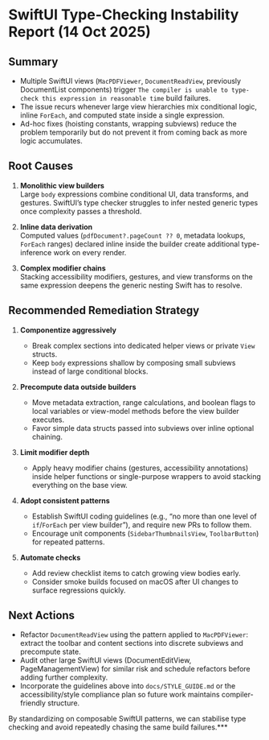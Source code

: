 # SwiftUI Type-Checking Instability Report (14 Oct 2025)

## Summary
- Multiple SwiftUI views (`MacPDFViewer`, `DocumentReadView`, previously DocumentList components) trigger `The compiler is unable to type-check this expression in reasonable time` build failures.
- The issue recurs whenever large view hierarchies mix conditional logic, inline `ForEach`, and computed state inside a single expression.
- Ad-hoc fixes (hoisting constants, wrapping subviews) reduce the problem temporarily but do not prevent it from coming back as more logic accumulates.

## Root Causes
1. **Monolithic view builders**  
   Large `body` expressions combine conditional UI, data transforms, and gestures. SwiftUI’s type checker struggles to infer nested generic types once complexity passes a threshold.

2. **Inline data derivation**  
   Computed values (`pdfDocument?.pageCount ?? 0`, metadata lookups, `ForEach` ranges) declared inline inside the builder create additional type-inference work on every render.

3. **Complex modifier chains**  
   Stacking accessibility modifiers, gestures, and view transforms on the same expression deepens the generic nesting Swift has to resolve.

## Recommended Remediation Strategy
1. **Componentize aggressively**  
   - Break complex sections into dedicated helper views or private `View` structs.  
   - Keep `body` expressions shallow by composing small subviews instead of large conditional blocks.

2. **Precompute data outside builders**  
   - Move metadata extraction, range calculations, and boolean flags to local variables or view-model methods before the view builder executes.
   - Favor simple data structs passed into subviews over inline optional chaining.

3. **Limit modifier depth**  
   - Apply heavy modifier chains (gestures, accessibility annotations) inside helper functions or single-purpose wrappers to avoid stacking everything on the base view.

4. **Adopt consistent patterns**  
   - Establish SwiftUI coding guidelines (e.g., “no more than one level of `if`/`ForEach` per view builder”), and require new PRs to follow them.
   - Encourage unit components (`SidebarThumbnailsView`, `ToolbarButton`) for repeated patterns.

5. **Automate checks**  
   - Add review checklist items to catch growing view bodies early.  
   - Consider smoke builds focused on macOS after UI changes to surface regressions quickly.

## Next Actions
- Refactor `DocumentReadView` using the pattern applied to `MacPDFViewer`: extract the toolbar and content sections into discrete subviews and precompute state.
- Audit other large SwiftUI views (DocumentEditView, PageManagementView) for similar risk and schedule refactors before adding further complexity.
- Incorporate the guidelines above into `docs/STYLE_GUIDE.md` or the accessibility/style compliance plan so future work maintains compiler-friendly structure.

By standardizing on composable SwiftUI patterns, we can stabilise type checking and avoid repeatedly chasing the same build failures.***
